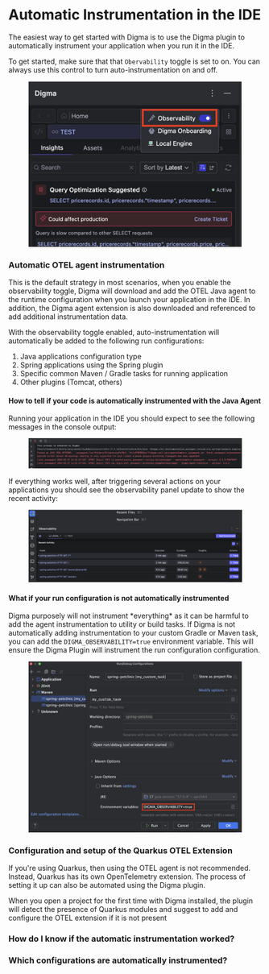 # Automatic Instrumentation in the IDE

The easiest way to get started with Digma is to use the Digma plugin to automatically instrument your application when you run it in the IDE.

To get started, make sure that that `Obervability` toggle is set to on. You can always use this control to turn auto-instrumentation on and off.



<figure><img src="../../.gitbook/assets/image (1) (1).png" alt=""><figcaption></figcaption></figure>

### Automatic OTEL agent instrumentation&#x20;

This is the default strategy in most scenarios, when you enable the observability toggle, Digma will download and add the OTEL Java agent to the runtime configuration when you launch your application in the IDE. In addition,  the Digma agent extension is also downloaded and referenced to add additional instrumentation data.&#x20;

With the observability toggle enabled, auto-instrumentation will automatically be added to the following run configurations:

1. Java applications configuration type
2. Spring applications using the Spring plugin
3. Specific common Maven / Gradle tasks for running application
4. Other plugins (Tomcat, others)

#### How to tell if your code is automatically instrumented with the Java Agent

Running your application in the IDE you should expect to see the following messages in the console output:

<figure><img src="../../.gitbook/assets/image.png" alt=""><figcaption></figcaption></figure>

If everything works well, after triggering several actions on your applications you should see the observability panel update to show the recent activity:

<figure><img src="../../.gitbook/assets/image (1).png" alt=""><figcaption></figcaption></figure>

#### What if your run configuration is not automatically instrumented

Digma purposely will not instrument \*everything\* as it can be harmful to add the agent instrumentation to utility or build tasks. If Digma is not automatically adding instrumentation to your custom Gradle or Maven task, you can add the `DIGMA_OBSERVABILITY=true` environment variable. This will ensure the Digma Plugin will instrument the run configuration configuration.

<figure><img src="../../.gitbook/assets/image (2).png" alt=""><figcaption></figcaption></figure>

### Configuration and setup of the Quarkus OTEL Extension

If you're using Quarkus, then using the OTEL agent is not recommended. Instead, Quarkus has its own OpenTelemetry extension.  The process of setting it up can also be automated using the Digma plugin.&#x20;

When you open a project for the first time with Digma installed, the plugin will detect the presence of Quarkus modules and suggest to add and configure the OTEL extension if it is not present

### How do I know if the automatic instrumentation worked?



### Which configurations are automatically instrumented?
